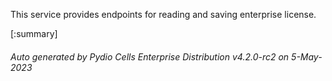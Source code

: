 






This service provides endpoints for reading and saving enterprise license.

[:summary]

###### Auto generated by Pydio Cells Enterprise Distribution v4.2.0-rc2 on 5-May-2023
